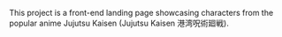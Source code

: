 This project is a front-end landing page showcasing characters from the popular anime Jujutsu Kaisen (Jujutsu Kaisen 港湾呪術廻戦).
